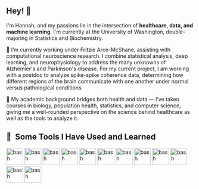 ## Hey! 👋 

I'm Hannah, and my passions lie in the intersection of **healthcare, data, and machine learning**. I'm currently at the University of Washington, double-majoring in Statistics and Biochemistry. 

🔭 I’m currently working under Fritzie Arce-McShane, assisting with computational neuroscience research. I combine statistical analysis, deep learning, and neurophysiology to address the many unknowns of Alzhemier's and Parkinson's disease. For my current project, I am working with a postdoc to analyze spike-spike coherence data, determining how different regions of the brain communicate with one another under normal versus pathological conditions. 

🌱 My academic background bridges both health and data — I’ve taken courses in biology, population health, statistics, and computer science, giving me a well-rounded perspective on the science behind healthcare as well as the tools to analyze it.

<h2> 🚀 &nbsp;Some Tools I Have Used and Learned</h2>
<p align="left">
<img src="https://cdn.jsdelivr.net/gh/devicons/devicon@latest/icons/anaconda/anaconda-original.svg" alt="bash" width="45" height="45" />
<img src="https://cdn.jsdelivr.net/gh/devicons/devicon@latest/icons/docker/docker-original.svg" alt="bash" width="45" height="45" />
<img src="https://cdn.jsdelivr.net/gh/devicons/devicon@latest/icons/figma/figma-original.svg" alt="bash" width="45" height="45" />
<img src="https://cdn.jsdelivr.net/gh/devicons/devicon@latest/icons/jupyter/jupyter-original.svg" alt="bash" width="45" height="45"  />
<img src="https://cdn.jsdelivr.net/gh/devicons/devicon@latest/icons/r/r-original.svg" alt="bash" width="45" height="45" />
<img src="https://cdn.jsdelivr.net/gh/devicons/devicon@latest/icons/pandas/pandas-original-wordmark.svg" alt="bash" width="45" height="45" />
<img src="https://cdn.jsdelivr.net/gh/devicons/devicon@latest/icons/numpy/numpy-original-wordmark.svg" alt="bash" width="45" height="45"  />
<img src="https://cdn.jsdelivr.net/gh/devicons/devicon@latest/icons/matlab/matlab-original.svg" alt="bash" width="45" height="45" />
<img src="https://cdn.jsdelivr.net/gh/devicons/devicon@latest/icons/matplotlib/matplotlib-original-wordmark.svg" alt="bash" width="45" height="45" />
<img src="https://cdn.jsdelivr.net/gh/devicons/devicon@latest/icons/azuresqldatabase/azuresqldatabase-original.svg" alt="bash" width="45" height="45" />
<img src="https://cdn.jsdelivr.net/gh/devicons/devicon@latest/icons/scikitlearn/scikitlearn-original.svg" alt="bash" width="45" height="45"  />
<img src="https://cdn.jsdelivr.net/gh/devicons/devicon@latest/icons/tensorflow/tensorflow-original.svg" alt="bash" width="45" height="45"  />
                                                       
</p>

